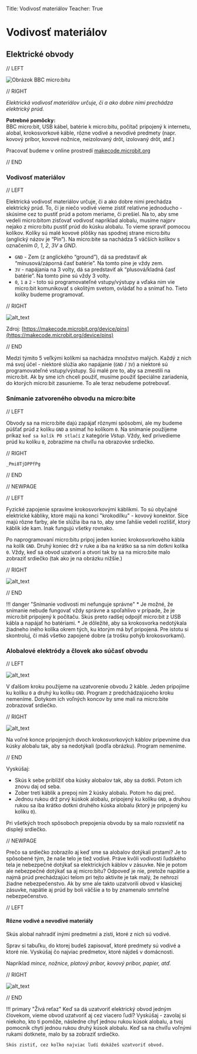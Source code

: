 Title:   Vodivosť materiálov
Teacher:	True

# Vodivosť materiálov
## Elektrické obvody

// LEFT

![Obrázok BBC micro:bitu](images/microbit-obvod.jpg)

// RIGHT

*Elektrická vodivosť materiálov určuje, či a ako dobre nimi prechádza elektrický prúd.*

**Potrebné pomôcky:**  
BBC micro:bit, USB kábel, batérie k micro:bitu, počítač pripojený k internetu, alobal, krokosvorkové káble,
rôzne vodivé a nevodivé predmety (napr. kovový príbor, kovové nožnice, neizolovaný drôt, izolovaný drôt, atď.) 

Pracovať budeme v online prostredí [makecode.microbit.org](https://makecode.microbit.org/)

// END


### Vodivosť materiálov

// LEFT

Elektrická vodivosť materiálov určuje, či a ako dobre nimi prechádza elektrický prúd. To, či je niečo vodivé vieme zistiť
relatívne jednoducho - skúsime cez to pustiť prúd a potom meriame, či prešiel. Na to, aby sme vedeli micro:bitom
zisťovať vodivosť napríklad alobalu, musíme najprv nejako z micro:bitu pustiť prúd do kúsku alobalu. To vieme spraviť
pomocou kolíkov. Kolíky sú malé kovové plôšky nas spodnej strane micro:bitu
(anglický názov je “Pin”). Na micro:bite sa nachádza 5 väčších kolíkov s označením *0*, *1*, *2*, *3V* a *GND*.

*   `GND` - Zem (z anglického “ground”), dá sa predstaviť ak “mínusová/záporná časť batérie”. Na tomto pine je vždy zem.
*   `3V` - napájania na 3 volty, dá sa predstaviť ak “plusová/kladná časť batérie”. Na tomto pine sú vždy 3 volty.
*   `0`, `1` a `2` - toto sú programovateľné vstupy/výstupy a vďaka nim vie micro:bit komunikovať s okolitým svetom,
    ovládať ho a snímať ho. Tieto kolíky budeme programovať.

// RIGHT

![alt_text](images/microbit-pinout.png)


Zdroj: [https://makecode.microbit.org/device/pins](https://makecode.microbit.org/device/pins) 

// END


Medzi týmito 5 veľkými kolíkmi sa nachádza množstvo malých. Každý z nich má svoj účel - niektoré slúžia ako napájanie
(`GND` / `3V`) a niektoré sú programovateľné vstupy/výstupy. Sú malé pre to, aby sa zmestili na micro:bit. Ak by sme ich
chceli použiť, musíme použiť špeciálne zariadenia, do ktorých micro:bit zasunieme. To ale teraz nebudeme potrebovať.

### Snímanie zatvoreného obvodu na micro:bite

// LEFT

Obvody sa na micro:bite dajú zapájať rôznymi spôsobmi, ale my budeme púšťať prúd z kolíku `GND` a snímať ho kolíkom `0`.
Na snímanie použijeme príkaz `keď sa kolík P0 stlačí` z kategórie *Vstup*. Vždy, keď privedieme prúd ku kolíku `0`,
zobrazíme na chvíľu na obrazovke srdiečko. 

// RIGHT

```makecode
_Pmi8TjDPPfPg
```

// END

// NEWPAGE

// LEFT

Fyzické zapojenie spravíme krokosvorkovými káblikmi. To sú obyčajné elektrické kábliky, ktoré majú na konci "krokodílku" - kovový konektor. Síce majú
rôzne farby, ale tie slúžia iba na to, aby sme ľahšie vedeli rozlíšiť, ktorý káblik ide kam. Inak fungujú všetky rovnako.

Po naprogramovaní micro:bitu pripoj jeden koniec krokosvorkového kábla na kolík `GND`. Druhý koniec drž v ruke a iba na krátko sa sa ním
dotkni kolíka `0`. Vždy, keď sa obvod uzatvorí a otvorí tak by sa na micro:bite malo zobraziť srdiečko (tak ako je
na obrázku nižšie.)

// RIGHT

![alt_text](images/microbit-obvod-heart.png)

// END

!!! danger "Snímanie vodivosti mi nefunguje správne"
    * Je možné, že snímanie nebude fungovať vždy správne a spoľahlivo v prípade, že je micro:bit pripojený k počítaču.
      Skús preto radšej odpojiť micro:bit z USB kábla a napájať ho batériami.
    * Je dôležité, aby sa krokosvorka nedotýkala žiadneho iného kolíka okrem tých, ku ktorým má byť pripojená.
      Pre istotu si skontroluj, či máš všetko zapojené dobre (a trošku pohýb krokosvorkami).


### Alobalové elektródy a človek ako súčasť obvodu

// LEFT

![alt_text](images/microbit-obvod-heart2.png)

V ďalšom kroku použijeme na uzatvorenie obvodu 2 káble. Jeden pripojíme ku kolíku `0` a druhý ku kolíku `GND`.
Program z predchádzajúceho kroku nemeníme.
Dotykom ich voľných koncov by sme mali na micro:bite zobrazovať srdiečko.

// RIGHT

![alt_text](images/microbit-obvod.png)

Na voľné konce pripojených dvoch krokosvorkových káblov pripevníme dva kúsky alobalu tak, aby sa nedotýkali (podľa
obrázku). Program nemeníme.

// END
 
 Vyskúšaj:

* Skús k sebe priblížiť oba kúsky alobalov tak, aby sa dotkli. Potom ich znovu daj od seba.
* Zober tretí káblik a prepoj ním 2 kúsky alobalu. Potom ho daj preč.
* Jednou rukou drž prvý kúskok alobalu, pripojený ku kolíku `GND`, a druhou rukou sa iba krátko dotkni druhého kúska alobalu (ktorý je pripojený ku kolíku `0`). 

Pri všetkých troch spôsoboch prepojenia obvodu by sa malo rozsvietiť na displeji srdiečko.

// NEWPAGE



Prečo sa srdiečko zobrazilo aj keď sme sa alobalov dotýkali prstami? Je to spôsobené tým, že naše telo je tiež vodivé. Práve kvôli vodivosti
ľudského tela je nebezpečné dotýkať sa elektrických káblov v zásuvke. Nie je potom ale nebezpečné dotýkať sa aj micro:bitu?
Odpoveď je nie, pretože napätie a najmä prúd prechádzajúci telom pri tejto aktivite je tak malý, že nehrozí žiadne
nebezpečenstvo. Ak by sme ale takto uzatvorili obvod v klasickej zásuvke, napätie aj prúd by boli väčšie a to by znamenalo
smrteľné nebezpečenstvo.


// LEFT

#### Rôzne vodivé a nevodivé materiály

Skús alobal nahradiť inými predmetmi a zisti, ktoré z nich sú vodivé.

Sprav si tabuľku, do ktorej budeš zapisovať, ktoré predmety sú vodivé a ktoré nie. Vyskúšaj čo najviac predmetov, ktoré
nájdeš v domácnosti.

Napríklad *mince, nožnice, platový príbor, kovový príbor, papier, atď.*

// RIGHT

![alt_text](images/microbit-obvod-scissors.png)

// END

!!! primary "Živá reťaz"
	Keď sa dá uzatvoriť elektrický obvod jedným človekom, vieme obvod uzatvoriť aj cez viacero ľudí? Vyskúšaj - zavolaj si
	niekoho, kto ti pomôže, následne chyť jednou rukou kúsok alobalu, a tvoj pomocník chytí jednou rukou druhý kúsok alobalu.
	Keď sa na chvíľu voľnými rukami dotknete, malo by sa zobraziť srdiečko.

	Skús zistiť, cez koľko najviac ľudí dokážeš uzatvoriť obvod.